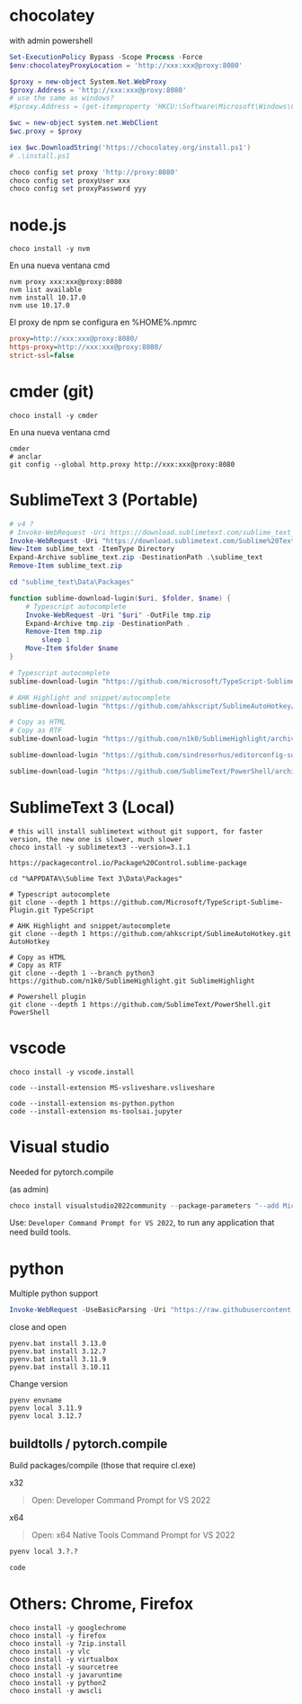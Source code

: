 
# chocolatey

with admin powershell

```powershell
Set-ExecutionPolicy Bypass -Scope Process -Force
$env:chocolateyProxyLocation = 'http://xxx:xxx@proxy:8080'

$proxy = new-object System.Net.WebProxy
$proxy.Address = 'http://xxx:xxx@proxy:8080'
# use the same as windows?
#$proxy.Address = (get-itemproperty 'HKCU:\Software\Microsoft\Windows\CurrentVersion\InternetSettings').ProxyServer

$wc = new-object system.net.WebClient
$wc.proxy = $proxy

iex $wc.DownloadString('https://chocolatey.org/install.ps1')
# .\install.ps1

choco config set proxy 'http://proxy:8080'
choco config set proxyUser xxx
choco config set proxyPassword yyy
```

# node.js

```
choco install -y nvm
```

En una nueva ventana cmd

```
nvm proxy xxx:xxx@proxy:8080
nvm list available
nvm install 10.17.0
nvm use 10.17.0
```

El proxy de npm se configura en %HOME%\.npmrc

```ini
proxy=http://xxx:xxx@proxy:8080/
https-proxy=http://xxx:xxx@proxy:8080/
strict-ssl=false
```

# cmder (git)

```
choco install -y cmder
```

En una nueva ventana cmd

```
cmder
# anclar
git config --global http.proxy http://xxx:xxx@proxy:8080
```
# SublimeText 3 (Portable)

```ps1
# v4 ?
# Invoke-WebRequest -Uri https://download.sublimetext.com/sublime_text_build_4180_x64.zip -OutFile sublime_text.zip
Invoke-WebRequest -Uri "https://download.sublimetext.com/Sublime%20Text%20Build%203211%20x64.zip" -OutFile "sublime_text.zip"
New-Item sublime_text -ItemType Directory
Expand-Archive sublime_text.zip -DestinationPath .\sublime_text
Remove-Item sublime_text.zip

cd "sublime_text\Data\Packages"

function sublime-download-lugin($uri, $folder, $name) {
	# Typescript autocomplete
	Invoke-WebRequest -Uri "$uri" -OutFile tmp.zip
	Expand-Archive tmp.zip -DestinationPath .
	Remove-Item tmp.zip
        sleep 1
	Move-Item $folder $name
}

# Typescript autocomplete
sublime-download-lugin "https://github.com/microsoft/TypeScript-Sublime-Plugin/archive/refs/heads/master.zip" "TypeScript-Sublime-Plugin-master" "TypeScript"

# AHK Highlight and snippet/autocomplete
sublime-download-lugin "https://github.com/ahkscript/SublimeAutoHotkey/archive/refs/heads/master.zip" "SublimeAutoHotkey-master" "SublimeAutoHotkey"

# Copy as HTML
# Copy as RTF
sublime-download-lugin "https://github.com/n1k0/SublimeHighlight/archive/refs/heads/python3.zip" "SublimeHighlight-python3" "SublimeHighlight"

sublime-download-lugin "https://github.com/sindresorhus/editorconfig-sublime/archive/refs/heads/main.zip" "editorconfig-sublime-main" "EditorConfig"

sublime-download-lugin "https://github.com/SublimeText/PowerShell/archive/refs/heads/master.zip" "PowerShell-master" "PowerShell"
```

# SublimeText 3 (Local)

```
# this will install sublimetext without git support, for faster version, the new one is slower, much slower
choco install -y sublimetext3 --version=3.1.1

https://packagecontrol.io/Package%20Control.sublime-package

cd "%APPDATA%\Sublime Text 3\Data\Packages"

# Typescript autocomplete
git clone --depth 1 https://github.com/Microsoft/TypeScript-Sublime-Plugin.git TypeScript

# AHK Highlight and snippet/autocomplete
git clone --depth 1 https://github.com/ahkscript/SublimeAutoHotkey.git AutoHotkey

# Copy as HTML
# Copy as RTF
git clone --depth 1 --branch python3 https://github.com/n1k0/SublimeHighlight.git SublimeHighlight

# Powershell plugin
git clone --depth 1 https://github.com/SublimeText/PowerShell.git PowerShell
```

# vscode

```
choco install -y vscode.install

code --install-extension MS-vsliveshare.vsliveshare

code --install-extension ms-python.python
code --install-extension ms-toolsai.jupyter
```

# Visual studio

Needed for pytorch.compile

(as admin)
```ps1
choco install visualstudio2022community --package-parameters "--add Microsoft.VisualStudio.Workload.MSBuildTools;includeRecommended --add Microsoft.VisualStudio.Workload.VCTools;includeRecommended"
```

Use: `Developer Command Prompt for VS 2022`, to run any application that need build tools.

# python

Multiple python support

```ps1
Invoke-WebRequest -UseBasicParsing -Uri "https://raw.githubusercontent.com/pyenv-win/pyenv-win/master/pyenv-win/install-pyenv-win.ps1" -OutFile "./install-pyenv-win.ps1"; &"./install-pyenv-win.ps1"
```

close and open

```
pyenv.bat install 3.13.0
pyenv.bat install 3.12.7
pyenv.bat install 3.11.9
pyenv.bat install 3.10.11
```

Change version

```
pyenv envname
pyenv local 3.11.9
pyenv local 3.12.7
```

## buildtolls / pytorch.compile

Build packages/compile (those that require cl.exe)

x32

> Open: Developer Command Prompt for VS 2022

x64

> Open: x64 Native Tools Command Prompt for VS 2022

```cmd
pyenv local 3.?.?

code
```

# Others: Chrome, Firefox

```
choco install -y googlechrome
choco install -y firefox
choco install -y 7zip.install
choco install -y vlc
choco install -y virtualbox
choco install -y sourcetree
choco install -y javaruntime
choco install -y python2
choco install -y awscli
```


